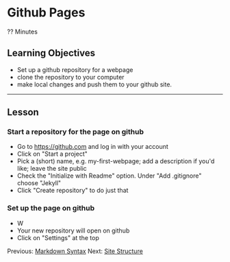# Github Pages
?? Minutes

## Learning Objectives
* Set up a github repository for a webpage
* clone the repository to your computer
* make local changes and push them to your github site.



----------------------------------------------------

## Lesson



### Start a repository for the page on github

* Go to https://github.com and  log in with your account
* Click on "Start a project"
* Pick a (short) name, e.g. my-first-webpage; add a description if you'd like; leave the site public
* Check the "Initialize with Readme" option. Under "Add .gitignore" choose "Jekyll"
* Click "Create repository" to do just that

### Set up the page on github
* W
* Your new repository will open on github
* Click on "Settings" at the top



Previous: [Markdown Syntax](01-markdown-syntax.html)  Next: [Site Structure](03-site-structure.html)
